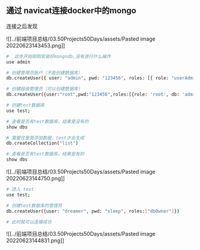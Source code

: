 ## 通过 navicat连接docker中的mongo

连接之后发现

![[../前端项目总结/03.50Projects50Days/assets/Pasted image 20220623143453.png]]



```bash
#  这步开始刚刚安装好mongodb,没有进行什么操作
use admin

# 创建管理员账户（不能创建数据库）
db.createUser({ user: "admin", pwd: "123456", roles: [{ role: "userAdminAnyDatabase", db: "admin" }] })

# 创建超级管理员（可以创建数据库）
db.createUser({user:"root",pwd:"123456",roles:[{role: 'root', db: 'admin'}]})

# 创建test数据库
use test;

# 查看是否有test数据库，结果是没有的
show dbs

# 需要往里面添加数据，test才会生成
db.createCollection("list")

# 查看是否有test数据库，结果是有的
show dbs
```

![[../前端项目总结/03.50Projects50Days/assets/Pasted image 20220623144750.png]]


```bash
# 进入 test
use test;

# 创建test数据库的管理员
db.createUser({user: "dreamer", pwd: "sleep", roles:["dbOwner"]})

# 此时就可以连接成功
```

![[../前端项目总结/03.50Projects50Days/assets/Pasted image 20220623144831.png]]